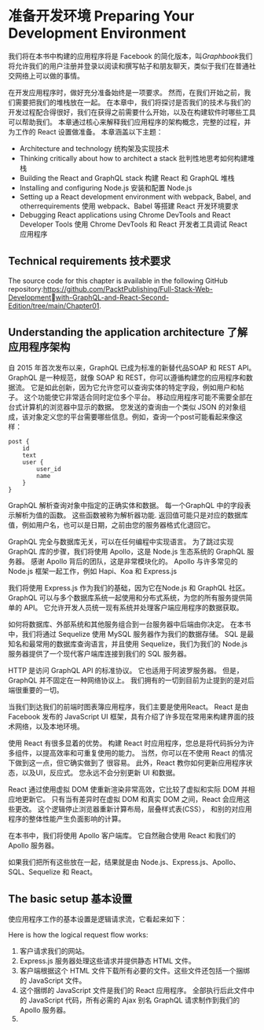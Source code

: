 # 准备开发环境 Preparing Your Development Environment

我们将在本书中构建的应用程序将是 Facebook 的简化版本，叫*Graphbook*我们将允许我们的用户注册并登录以阅读和撰写帖子和朋友聊天，类似于我们在普通社交网络上可以做的事情。

在开发应用程序时，做好充分准备始终是一项要求。 然而，在我们开始之前，我们需要把我们的堆栈放在一起。 在本章中，我们将探讨是否我们的技术与我们的开发过程配合得很好，我们在获得之前需要什么开始，以及在构建软件时哪些工具可以帮助我们。
本章通过核心来解释我们应用程序的架构概念，完整的过程，并为工作的 React 设置做准备。
本章涵盖以下主题：
* Architecture and technology 统构架及实现技术
* Thinking critically about how to architect a stack 批判性地思考如何构建堆栈
* Building the React and GraphQL stack 构建 React 和 GraphQL 堆栈
* Installing and configuring Node.js 安装和配置 Node.js
* Setting up a React development environment with webpack, Babel, and otherrequirements 使用 webpack、Babel 等搭建 React 开发环境要求
* Debugging React applications using Chrome DevTools and React Developer Tools 使用 Chrome DevTools 和 React 开发者工具调试 React 应用程序

## Technical requirements  技术要求

The source code for this chapter is available in the following GitHub repository:https://github.com/PacktPublishing/Full-Stack-Web-Developmentwith-GraphQL-and-React-Second-Edition/tree/main/Chapter01.

## Understanding the application architecture  了解应用程序架构

自 2015 年首次发布以来，GraphQL 已成为标准的新替代品SOAP 和 REST API。 GraphQL 是一种规范，就像 SOAP 和 REST，你可以遵循构建您的应用程序和数据流。 它是如此创新，因为它允许您可以查询实体的特定字段，例如用户和帖子。 这个功能使它非常适合同时定位多个平台。 移动应用程序可能不需要全部在台式计算机的浏览器中显示的数据。 您发送的查询由一个类似 JSON 的对象组成，该对象定义您的平台需要哪些信息。例如，查询一个post可能看起来像这样：
```
post {
	id
	text
	user {
		user_id
		name
	}
}
```
GraphQL 解析查询对象中指定的正确实体和数据。 每一个GraphQL 中的字段表示解析为值的函数。 这些函数被称为解析器功能. 返回值可能只是对应的数据库值，例如用户名，也可以是日期，之前由您的服务器格式化退回它。

GraphQL 完全与数据库无关，可以在任何编程中实现语言。 为了跳过实现 GraphQL 库的步骤，我们将使用 Apollo，这是 Node.js 生态系统的 GraphQL 服务器。 感谢 Apollo 背后的团队，这是非常模块化的。 Apollo 与许多常见的 Node.js 框架一起工作，例如 Hapi、Koa 和 Express.js

我们将使用 Express.js 作为我们的基础，因为它在Node.js 和 GraphQL 社区。 GraphQL 可以与多个数据库系统一起使用和分布式系统，为您的所有服务提供简单的 API。 它允许开发人员统一现有系统并处理客户端应用程序的数据获取。

如何将数据库、外部系统和其他服务组合到一台服务器中后端由你决定。 在本书中，我们将通过 Sequelize 使用 MySQL 服务器作为我们的数据存储。 SQL 是最知名和最常用的数据库查询语言，并且使用 Sequelize，我们为我们的 Node.js 服务器提供了一个现代客户端库连接到我们的 SQL 服务器。

HTTP 是访问 GraphQL API 的标准协议。 它也适用于阿波罗服务器。 但是，GraphQL 并不固定在一种网络协议上。 我们拥有的一切到目前为止提到的是对后端很重要的一切。

当我们到达我们的前端时图表簿应用程序，我们主要是使用React。 React 是由 Facebook 发布的 JavaScript UI 框架，具有介绍了许多现在常用来构建界面的技术网络，以及本地环境。

使用 React 有很多显着的优势。 构建 React 时应用程序，您总是将代码拆分为许多组件，以提高效率和可重复使用的能力。 当然，你可以在不使用 React 的情况下做到这一点，但它确实做到了
很容易。 此外，React 教你如何更新应用程序状态，以及UI，反应式。 您永远不会分别更新 UI 和数据。

React 通过使用虚拟 DOM 使重新渲染非常高效，它比较了虚拟和实际 DOM 并相应地更新它。 只有当有差异时在虚拟 DOM 和真实 DOM 之间，React 会应用这些更改。 这个逻辑停止浏览器重新计算布局，层叠样式表(CSS）， 和别的对应用程序的整体性能产生负面影响的计算。

在本书中，我们将使用 Apollo 客户端库。 它自然融合使用 React 和我们的 Apollo 服务器。

如果我们把所有这些放在一起，结果就是由 Node.js、Express.js、Apollo、SQL、Sequelize 和 React。

## The basic setup  基本设置

使应用程序工作的基本设置是逻辑请求流，它看起来如下：

Here is how the logical request flow works:
1. 客户请求我们的网站。
2. Express.js 服务器处理这些请求并提供静态 HTML 文件。
3. 客户端根据这个 HTML 文件下载所有必要的文件。这些文件还包括一个捆绑的 JavaScript 文件。
4. 这个捆绑的 JavaScript 文件是我们的 React 应用程序。 全部执行后此文件中的 JavaScript 代码，所有必需的 Ajax 别名 GraphQL 请求制作到我们的 Apollo 服务器。
5. 